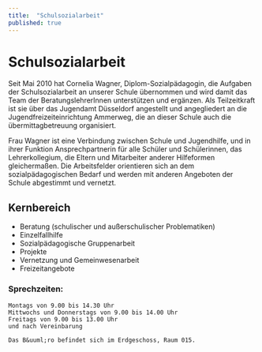 ```yaml
---
title:  "Schulsozialarbeit"
published: true
---
```


# Schulsozialarbeit

Seit Mai 2010 hat Cornelia Wagner, Diplom-Sozialp&auml;dagogin, die Aufgaben der Schulsozialarbeit an unserer Schule &uuml;bernommen und wird damit das Team der BeratungslehrerInnen unterst&uuml;tzen und erg&auml;nzen. Als Teilzeitkraft ist sie &uuml;ber das Jugendamt D&uuml;sseldorf angestellt und angegliedert an die Jugendfreizeiteinrichtung Ammerweg, die an dieser Schule auch die &uuml;bermittagbetreuung organisiert.

Frau Wagner ist eine Verbindung zwischen Schule und Jugendhilfe, und in ihrer Funktion Ansprechpartnerin f&uuml;r alle Sch&uuml;ler und Sch&uuml;lerinnen, das Lehrerkollegium, die Eltern und Mitarbeiter anderer Hilfeformen gleicherma&szlig;en. Die Arbeitsfelder orientieren sich an dem sozialp&auml;dagogischen Bedarf und werden mit anderen Angeboten der Schule abgestimmt und vernetzt.

## Kernbereich 

- Beratung (schulischer und au&szlig;erschulischer Problematiken)
- Einzelfallhilfe
- Sozialp&auml;dagogische Gruppenarbeit
- Projekte 
- Vernetzung und Gemeinwesenarbeit 
- Freizeitangebote

### Sprechzeiten: 

	Montags von 9.00 bis 14.30 Uhr
	Mittwochs und Donnerstags von 9.00 bis 14.00 Uhr
	Freitags von 9.00 bis 13.00 Uhr
	und nach Vereinbarung 

	Das B&uuml;ro befindet sich im Erdgeschoss, Raum 015.

